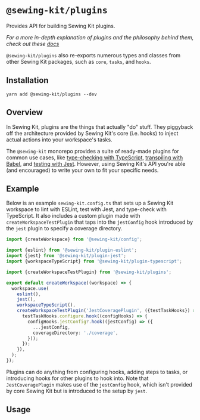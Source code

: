 # `@sewing-kit/plugins`

Provides API for building Sewing Kit plugins.

_For a more in-depth explanation of plugins and the philosophy behind them, check out these [docs](/documentation/plugins.md)_

`@sewing-kit/plugins` also re-exports numerous types and classes from other Sewing Kit packages, such as `core`, `tasks`, and `hooks`.

## Installation

```
yarn add @sewing-kit/plugins --dev
```

## Overview

In Sewing Kit, plugins are the things that actually "do" stuff. They piggyback off the architecture provided by Sewing Kit's core (i.e. hooks) to inject actual actions into your workspace's tasks.

The `@sewing-kit` monorepo provides a suite of ready-made plugins for common use cases, like [type-checking with TypeScript](../packages/plugin-typescript), [transpiling with Babel](../packages/plugin-javascript), and [testing with Jest](../packages/plugin-jest). However, using Sewing Kit's API you're able (and encouraged) to write your own to fit your specific needs.

## Example

Below is an example `sewing-kit.config.ts` that sets up a Sewing Kit workspace to lint with ESLint, test with Jest, and type-check with TypeScript. It also includes a custom plugin made with `createWorkspaceTestPlugin` that taps into the `jestConfig` hook introduced by the `jest` plugin to specify a coverage directory.

```ts
import {createWorkspace} from '@sewing-kit/config';

import {eslint} from '@sewing-kit/plugin-eslint';
import {jest} from '@sewing-kit/plugin-jest';
import {workspaceTypeScript} from '@sewing-kit/plugin-typescript';

import {createWorkspaceTestPlugin} from '@sewing-kit/plugins';

export default createWorkspace((workspace) => {
  workspace.use(
    eslint(),
    jest(),
    workspaceTypeScript(),
    createWorkspaceTestPlugin('JestCoveragePlugin', ({testTaskHooks}) => {
      testTaskHooks.configure.hook((configHooks) => {
        configHooks.jestConfig?.hook((jestConfig) => ({
          ...jestConfig,
          coverageDirectory: './coverage',
        }));
      });
    }),
  );
});
```

Plugins can do anything from configuring hooks, adding steps to tasks, or introducing hooks for other plugins to hook into. Note that `JestCoveragePlugin` makes use of the `jestConfig` hook, which isn't provided by core Sewing Kit but is introduced to the setup by `jest`.

## Usage

